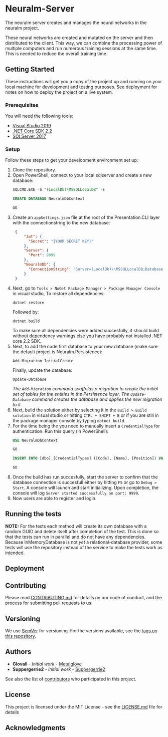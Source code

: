 # Neuralm-Server

The neuralm server creates and manages the neural networks in the neuralm project.

These neural networks are created and mutated on the server and then distributed to the client. This way, we can combine the processing power of multiple computers and run numerous training sessions at the same time.
This is needed to reduce the overall training time.

## Getting Started

These instructions will get you a copy of the project up and running on your local machine for development and testing purposes. See deployment for notes on how to deploy the project on a live system.

### Prerequisites
You will need the following tools:

* [Visual Studio 2019](https://www.visualstudio.com/downloads/)
* [.NET Core SDK 2.2](https://www.microsoft.com/net/download/dotnet-core/2.2)
* [SQLServer 2017](https://www.microsoft.com/nl-nl/sql-server/sql-server-downloads)


### Setup
Follow these steps to get your development environment set up:

  1. Clone the repository.
  2. Open PowerShell, connect to your local sqlserver and create a new database:
     ```sql
     SQLCMD.EXE -S "(LocalDb)\MSSQLLocalDB" -E

     CREATE DATABASE NeuralmDbContext

     GO
     ```
  3. Create an `appSettings.json` file at the root of the Presentation.CLI layer with the connectionstring to the new database:
     ```json
      {
          "Jwt": {
            "Secret": "{YOUR SECRET KEY}" 
          },
          "Server": {
            "Port": 9999
          },
          "NeuralmDb": {
            "ConnectionString": "Server=(LocalDb)\\MSSQLLocalDB;Database=NeuralmDbContext;Trusted_Connection=True;MultipleActiveResultSets=true"
          } 
      }
     ```
  4. Next, go to `Tools > NuGet Package Manager > Package Manager Console` in visual studio, To restore all dependencies:
     ```
     dotnet restore
     ```
     Followed by:
     ```
     dotnet build
     ```
     To make sure all dependencies were added succesfully, it should build without dependency warnings else you have probably not installed .NET core 2.2 SDK.
  5. Next, to add the code first database to your new database (make sure the default project is Neuralm.Persistence):
     ```
     Add-Migration InitialCreate
     ```
     Finally, update the database:
     ```
     Update-Database
     ```
     *The `Add-Migration` command scaffolds a migration to create the initial set of tables for the entities in the Persistence layer. The `Update-Database` command creates the database and applies the new migration to it.*
  6. Next, build the solution either by selecting it in the `Build > Build solution` in visual studio or hitting `CTRL + SHIFT + B` or if you are still in the package manager console by typing `dotnet build`.
  7. For the time being the you need to manually insert a `CredentialType` for authentication. Run this query (in PowerShell):
     ```sql
     USE NeuralmDbContext

     GO

     INSERT INTO [dbo].[CredentialTypes] ([Code], [Name], [Position]) VALUES ('Name', 'Name', 1)

     GO
     ```
  8. Once the build has run succesfully, start the server to confirm that the database connection is succesfull either by hitting `F5` or go to `Debug > Start`. A console will launch and start initializing. Upon completion, the console will log `Server started successfully on port: 9999`.
  9. Now users are able to register and login.

## Running the tests

**NOTE:** For the tests each method will create its own database with a random GUID and delete itself after completion of the test. This is done so that the tests can run in parallel and do not have any dependencies. Because InMemoryDatabase is not *yet* a relational-database provider, some tests will use the repository instead of the service to make the tests work as intended.

## Deployment

## Contributing

Please read [CONTRIBUTING.md](CONTRIBUTING.md) for details on our code of conduct, and the process for submitting pull requests to us.

## Versioning

We use [SemVer](http://semver.org/) for versioning. For the versions available, see the [tags on this repository](https://github.com/your/project/tags). 

## Authors

* **Glovali** - *Initial work* - [Metalglove](https://github.com/metalglove)
* **Suppergerrie2** - *Initial work* - [Suppergerrie2](https://github.com/suppergerrie2)

See also the list of [contributors](https://github.com/neuralm/Neuralm-Server/contributors) who participated in this project.

## License

This project is licensed under the MIT License - see the [LICENSE.md](LICENSE.md) file for details

## Acknowledgments
